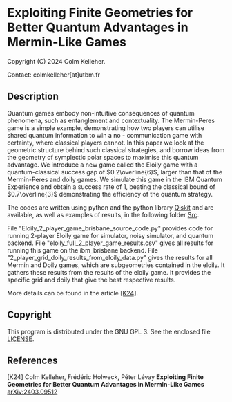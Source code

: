 # Exploiting Finite Geometries for Better Quantum Advantages in Mermin-Like Games

Copyright (C) 2024 Colm Kelleher.

Contact: colmkelleher[at]utbm.fr

## Description

Quantum games embody non-intuitive consequences of quantum phenomena, such as entanglement and contextuality. The Mermin-Peres game is a simple example, demonstrating how two players can utilise shared quantum information to win a no - communication game with certainty, where classical players cannot. In this paper we look at the geometric structure behind such classical strategies, and borrow ideas from the geometry of symplectic polar spaces to maximise this quantum advantage. We introduce a new game called the Eloily game with a quantum-classical success gap of $0.2\overline{6}$, larger than that of the Mermin-Peres and doily games. We simulate this game in the IBM Quantum Experience and obtain a success rate of $1$, beating the classical bound of $0.7\overline{3}$ demonstrating the efficiency of the quantum strategy. 
 

The codes are written using python and 
the python library [Qiskit](https://www.qiskit.org/) and are available, 
as well as examples of results, in the following folder 
[Src](https://github.com/quantcert/quantcert.github.io/tree/master/eloily_game/src).

File "Eloily_2_player_game_brisbane_source_code.py" provides code for running 2-player Eloily game for simulator, noisy simulator, and quantum backend.
File "eloily_full_2_player_game_results.csv" gives all results for running this game on the ibm_brisbane backend.
File "2_player_grid_doily_results_from_eloily_data.py" gives the results for all Mermin and Doily games, which are subgeometries contained in the eloily.  It gathers these results from the results of the eloily game. It provides the specific grid and doily that give the best respective results.

More details  can be found in the article 
[[K24]](https://arxiv.org/abs/2403.09512).

## Copyright

This program is distributed under the GNU GPL 3. See the enclosed file 
[LICENSE](LICENSE).

## References

<a id="K24"/>[K24]  Colm Kelleher, Frédéric Holweck, Péter Lévay **Exploiting Finite Geometries for Better Quantum Advantages in Mermin-Like Games**  [arXiv:2403.09512](https://arxiv.org/abs/2403.09512)
